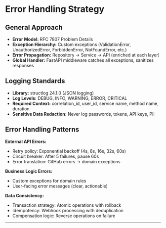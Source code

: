 # Error Handling Strategy

## General Approach

- **Error Model:** RFC 7807 Problem Details
- **Exception Hierarchy:** Custom exceptions (ValidationError, UnauthorizedError, ForbiddenError, NotFoundError, etc.)
- **Error Propagation:** Repository → Service → API (enriched at each layer)
- **Global Handler:** FastAPI middleware catches all exceptions, sanitizes responses

## Logging Standards

- **Library:** structlog 24.1.0 (JSON logging)
- **Log Levels:** DEBUG, INFO, WARNING, ERROR, CRITICAL
- **Required Context:** correlation_id, user_id, service name, method name, duration
- **Sensitive Data Redaction:** Never log passwords, tokens, API keys, PII

## Error Handling Patterns

**External API Errors:**
- Retry policy: Exponential backoff (4s, 8s, 16s, 32s, 60s)
- Circuit breaker: After 5 failures, pause 60s
- Error translation: GitHub errors → domain exceptions

**Business Logic Errors:**
- Custom exceptions for domain rules
- User-facing error messages (clear, actionable)

**Data Consistency:**
- Transaction strategy: Atomic operations with rollback
- Idempotency: Webhook processing with deduplication
- Compensation logic: Reverse operations on failure

---

